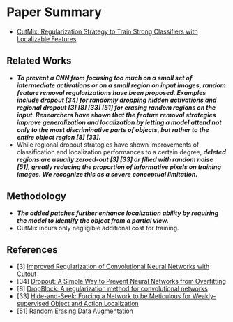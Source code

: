 # Paper Summary
- [CutMix: Regularization Strategy to Train Strong Classifiers with Localizable Features](https://arxiv.org/pdf/1905.04899.pdf)
<!-- ## Introduction -->
<!-- - We therefore propose the CutMix augmen- tation strategy: patches are cut and pasted among train- ing images where the ground truth labels are also mixed proportionally to the area of the patches. By making ef- ficient use of training pixels and retaining the regulariza- tion effect of regional dropout, CutMix-trained ImageNet classifier, when used as a pretrained model, re- sults in consistent performance gains in Pascal detection and MS-COCO image captioning benchmarks. -->
## Related Works
- ***To prevent a CNN from focusing too much on a small set of intermediate activations or on a small region on input images, random feature removal regularizations have been proposed. Examples include dropout [34] for randomly dropping hidden activations and regional dropout [3] [8] [33] [51] for erasing random regions on the input. Researchers have shown that the feature removal strategies improve generalization and localization by letting a model attend not only to the most discriminative parts of objects, but rather to the entire object region [8] [33].***
- While regional dropout strategies have shown improvements of classification and localization performances to a certain degree, ***deleted regions are usually zeroed-out [3] [33] or filled with random noise [51], greatly reducing the proportion of informative pixels on training images. We recognize this as a severe conceptual limitation.***
## Methodology
- ***The added patches further enhance localization ability by requiring the model to identify the object from a partial view.***
- CutMix incurs only negligible additional cost for training.
## References
- [3] [Improved Regularization of Convolutional Neural Networks with Cutout](https://arxiv.org/pdf/1708.04552.pdf)
- [34] [Dropout: A Simple Way to Prevent Neural Networks from Overfitting](https://jmlr.org/papers/volume15/srivastava14a/srivastava14a.pdf)
- [8] [DropBlock: A regularization method for convolutional networks](https://arxiv.org/pdf/1810.12890.pdf)
- [33] [Hide-and-Seek: Forcing a Network to be Meticulous for Weakly-supervised Object and Action Localization](https://arxiv.org/pdf/1704.04232.pdf)
- [51] [Random Erasing Data Augmentation](https://arxiv.org/pdf/1708.04896.pdf)